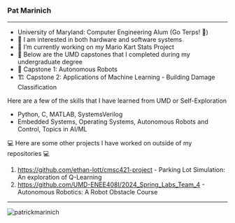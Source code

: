 ### Pat Marinich
---
- University of Maryland: Computer Engineering Alum (Go Terps! 🐢)
- 🔌 I am interested in both hardware and software systems
- 🔭 I’m currently working on my Mario Kart Stats Project
- 🐢 Below are the UMD capstones that I completed during my undergraduate degree
- 🤖 Capstone 1: Autonomous Robots
- 🏗️ Capstone 2: Applications of Machine Learning - Building Damage Classification

Here are a few of the skills that I have learned from UMD or Self-Exploration
- Python, C, MATLAB, SystemsVerilog
- Embedded Systems, Operating Systems, Autonomous Robots and Control, Topics in AI/ML

💻 Here are some other projects I have worked on outside of my repositories 💻
  1. https://github.com/ethan-lott/cmsc421-project - Parking Lot Simulation: An exploration of Q-Learning
  2. https://github.com/UMD-ENEE408I/2024_Spring_Labs_Team_4 - Autonomous Robotics: A Robot Obstacle Course

---
<p align="left"> <img src="https://komarev.com/ghpvc/?username=PatrickMarinich&label=Profile%20views&color=0e75b6&style=flat" alt="patrickmarinich" /> </p>



<!--
**PatrickMarinich/PatrickMarinich** is a ✨ _special_ ✨ repository because its `README.md` (this file) appears on your GitHub profile.

Here are some ideas to get you started:

- 🔭 I’m currently working on ...
- 🌱 I’m currently learning ...
- 👯 I’m looking to collaborate on ...
- 🤔 I’m looking for help with ...
- 💬 Ask me about ...
- 📫 How to reach me: ...
- 😄 Pronouns: ...
- ⚡ Fun fact: ...
-->
